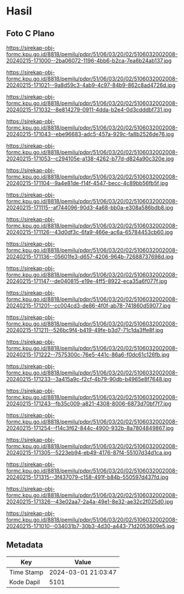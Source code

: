 # Hasil

## Foto C Plano

https://sirekap-obj-formc.kpu.go.id/8818/pemilu/pdpr/51/06/03/20/02/5106032002008-20240215-171000--2ba06072-1196-4bb6-b2ca-7ea6b24ab137.jpg

https://sirekap-obj-formc.kpu.go.id/8818/pemilu/pdpr/51/06/03/20/02/5106032002008-20240215-171021--9a8d59c3-4ab9-4c97-84b9-862c8ad4726d.jpg

https://sirekap-obj-formc.kpu.go.id/8818/pemilu/pdpr/51/06/03/20/02/5106032002008-20240215-171032--8e814279-0911-4dda-b2e4-0d3cdddbf731.jpg

https://sirekap-obj-formc.kpu.go.id/8818/pemilu/pdpr/51/06/03/20/02/5106032002008-20240215-171043--ebe96683-adc5-457a-929c-fa8b2526de76.jpg

https://sirekap-obj-formc.kpu.go.id/8818/pemilu/pdpr/51/06/03/20/02/5106032002008-20240215-171053--c294105e-a138-4262-b77d-d824a90c320e.jpg

https://sirekap-obj-formc.kpu.go.id/8818/pemilu/pdpr/51/06/03/20/02/5106032002008-20240215-171104--9a4e81de-f14f-4547-becc-4c89bb56fb5f.jpg

https://sirekap-obj-formc.kpu.go.id/8818/pemilu/pdpr/51/06/03/20/02/5106032002008-20240215-171115--af744096-90d3-4a68-bb0a-e308a586bdb8.jpg

https://sirekap-obj-formc.kpu.go.id/8818/pemilu/pdpr/51/06/03/20/02/5106032002008-20240215-171126--43d0df3c-6fa9-466e-ac6a-65784453cb60.jpg

https://sirekap-obj-formc.kpu.go.id/8818/pemilu/pdpr/51/06/03/20/02/5106032002008-20240215-171136--05601fe3-d657-4206-964b-72688737698d.jpg

https://sirekap-obj-formc.kpu.go.id/8818/pemilu/pdpr/51/06/03/20/02/5106032002008-20240215-171147--de040815-e19e-4ff5-8922-eca35a6f077f.jpg

https://sirekap-obj-formc.kpu.go.id/8818/pemilu/pdpr/51/06/03/20/02/5106032002008-20240215-171201--cc004cd3-de86-4f0f-ab78-741860d59077.jpg

https://sirekap-obj-formc.kpu.go.id/8818/pemilu/pdpr/51/06/03/20/02/5106032002008-20240215-171211--526bc9f4-b419-49fe-b3d7-71c1da3ffe8f.jpg

https://sirekap-obj-formc.kpu.go.id/8818/pemilu/pdpr/51/06/03/20/02/5106032002008-20240215-171222--7575300c-76e5-441c-86a6-f0dc61c126fb.jpg

https://sirekap-obj-formc.kpu.go.id/8818/pemilu/pdpr/51/06/03/20/02/5106032002008-20240215-171233--3a415a9c-f2cf-4b79-90db-b4965e8f7648.jpg

https://sirekap-obj-formc.kpu.go.id/8818/pemilu/pdpr/51/06/03/20/02/5106032002008-20240215-171243--fb35c009-a821-4308-8006-6873d70bf7f7.jpg

https://sirekap-obj-formc.kpu.go.id/8818/pemilu/pdpr/51/06/03/20/02/5106032002008-20240215-171254--f14c3f62-844c-4900-932b-8a7804849867.jpg

https://sirekap-obj-formc.kpu.go.id/8818/pemilu/pdpr/51/06/03/20/02/5106032002008-20240215-171305--5223eb94-eb49-4176-87f4-55107d34d1ca.jpg

https://sirekap-obj-formc.kpu.go.id/8818/pemilu/pdpr/51/06/03/20/02/5106032002008-20240215-171315--3f437079-c158-491f-b84b-550597d437fd.jpg

https://sirekap-obj-formc.kpu.go.id/8818/pemilu/pdpr/51/06/03/20/02/5106032002008-20240215-171326--43e02aa7-2a4a-49e1-8e32-ae32c2f025d0.jpg

https://sirekap-obj-formc.kpu.go.id/8818/pemilu/pdpr/51/06/03/20/02/5106032002008-20240215-171010--034031b7-30b3-4d30-a443-71d2053609e5.jpg


## Metadata

| Key        | Value               |
| ---------- | ------------------- |
| Time Stamp | 2024-03-01 21:03:47 |
| Kode Dapil | 5101                |



